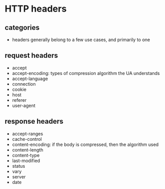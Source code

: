 # HTTP headers

## categories

- headers generally belong to a few use cases, and primarily to one

## request headers

- accept
- accept-encoding: types of compression algorithm the UA understands
- accept-language
- connection
- cookie
- host
- referer
- user-agent

## response headers

- accept-ranges
- cache-control
- content-encoding: if the body is compressed, then the algorithm used
- content-length
- content-type
- last-modified
- status
- vary
- server
- date
